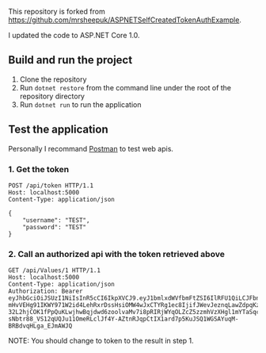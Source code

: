 This repository is forked from https://github.com/mrsheepuk/ASPNETSelfCreatedTokenAuthExample.

I updated the code to ASP.NET Core 1.0.

## Build and run the project

1. Clone the repository
2. Run `dotnet restore` from the command line under the root of the repository directory
3. Run `dotnet run` to run the application

## Test the application

Personally I recommand [Postman](https://www.getpostman.com) to test web apis.

### 1. Get the token

```
POST /api/token HTTP/1.1
Host: localhost:5000
Content-Type: application/json

{
    "username": "TEST",
    "password": "TEST"
}
```

### 2. Call an authorized api with the token retrieved above

```
GET /api/Values/1 HTTP/1.1
Host: localhost:5000
Content-Type: application/json
Authorization: Bearer eyJhbGciOiJSUzI1NiIsInR5cCI6IkpXVCJ9.eyJ1bmlxdWVfbmFtZSI6IlRFU1QiLCJFbnRpdHlJRCI6MSwibmJmIjoxNDcyOTgxODYyLCJleHAiOjE0NzI5ODE5ODIsImlhdCI6MTQ3Mjk4MTg2MiwiaXNzIjoiRXhhbXBsZUlzc3VlciIsImF1ZCI6IkV4YW1wbGVBdWRpZW5jZSJ9.QGGEqfcLxjk-mHvVEHg91IKWY971W2id4LehRxrDssHsiOMW4wJxCTYRg1ec8IjifJWevJeznqLawZdpqKz0UjRQFJ11QXYRXGTzg4PmJKvTj9kyVDcsYvFNPmjLDbr0Wp8Wos3nTz81PTiod3R-32L2hjCOK1fPpQuKLwjhwBqjdwd6zoolvaMv7i8pRIRjWYqOLZcZ5zzmhVzXHgl1mYTaSqce3ecgZQfPxKV7HfJS_tXcrCfj06OYd1rwz6SOhN-sNbtr88_VS12qUQJu11OmeRLclJf4Y-AZtnRJqpCtIX1ard7p5KuJSQ1WGSAYuqM-BRBdvqHLga_EJmAWJQ
```

NOTE: You should change to token to the result in step 1.
